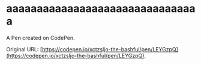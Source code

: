 # аааааааааааааааааааааааааааааааа

A Pen created on CodePen.

Original URL: [https://codepen.io/xctzsljo-the-bashful/pen/LEYGzpQ](https://codepen.io/xctzsljo-the-bashful/pen/LEYGzpQ).

